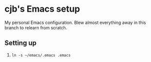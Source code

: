 # cjb's Emacs setup

My personal Emacs configuration. Blew almost everything away in this branch to relearn from scratch.

## Setting up

1. `ln -s ~/emacs/.emacs .emacs`
